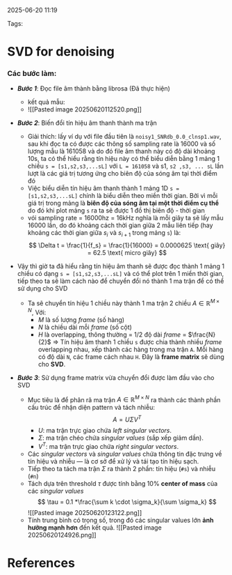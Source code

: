 2025-06-20 11:19


Tags:

# SVD for denoising

### Các bước làm: 
- ***Bước 1***: Đọc file âm thành bằng librosa (Đã thực hiện)
	- kết quả mẫu: 
	- ![[Pasted image 20250620112520.png]]
- ***Bước 2***: Biến đổi tín hiệu âm thanh thành ma trận
	- Giải thích: lấy ví dụ với file đầu tiên là `noisy1_SNRdb_0.0_clnsp1.wav`, sau khi đọc ta có được các thông số sampling rate là 16000 và số lượng mẫu là 161058 và do đó file âm thanh này có độ dài khoảng 10s, ta có thể hiểu rằng tín hiệu này có thể biểu diễn bằng 1 mảng 1 chiều `s = [s1,s2,s3,...sL]` với `L = 161058` và s1, `s2 ,s3, ... sL` lần lượt là các giá trị tương ứng cho biên độ của sóng âm tại thời điểm đó
	- Việc biểu diễn tín hiệu âm thanh thành 1 mảng 1D  `s = [s1,s2,s3,...sL]` chính là biểu diễn theo miền thời gian. Bởi vì mỗi giá trị trong mảng là **biên độ của sóng âm tại một thời điểm cụ thể** do đó khi plot mảng `s` ra ta sẽ được 1 đồ thị biên độ - thời gian 
	- vói sampling rate = 16000hz  = 16kHz nghĩa là mỗi giây ta sẽ lấy mẫu 16000 lần, do đó khoảng cách thời gian giữa  2 mẫu liên tiếp (hay khoảng các thời gian giữa $s_{i}$ và $s_{i+1}$ trong mảng `s`) là: $$
\Delta t = \frac{1}{f_s} = \frac{1}{16000} = 0.0000625 \text{ giây} = 62.5 \text{ micro giây}
$$
-  Vậy thì giờ ta đã hiểu rằng tín hiệu âm thanh sẽ được đọc thành 1 mảng 1 chiều có dạng `s = [s1,s2,s3,...sL]` và có thể plot trên 1 miền thời gian, tiếp theo ta sẽ làm cách nào để chuyển đổi nó thành 1 ma trận để có thể sử dụng cho SVD
	- Ta sẽ chuyển tín hiệu 1 chiều này thành 1 ma trận 2 chiều $A \in \mathbb{R}^{M \times N}$, Với:
		- $M$ là số lượng *frame* (số hàng)
		-  $N$ là chiều dài mỗi *frame* (số cột)
		- *H* là overlapping, thông thường = 1/2 độ dài *frame* = $\frac{N}{2}$
	=> Tín hiệu âm thanh 1 chiều `s` được chia thành nhiều *frame* overlapping nhau, xếp thành các hàng trong ma trận `A`. Mỗi hàng có độ dài `N`, các frame cách nhau `H`. Đây là **frame matrix** sẽ dùng cho **SVD**.

- ***Bước 3***: Sử dụng frame matrix vừa chuyển đổi được làm đầu vào cho SVD
	- Mục tiêu là để phân rã ma trận $A \in \mathbb{R}^{M \times N}$ ra thành các thành phần cấu trúc để nhận diện pattern và tách nhiễu:$$A = U \Sigma V^T$$
		-  $U$: ma trận trực giao chứa *left singular vectors*.
		- $\Sigma$: ma trận chéo chứa *singular values* (sắp xếp giảm dần).
		- $V^T$: ma trận trực giao chứa *right singular vectors*.
	- Các *singular vectors* và *singular values* chứa thông tin đặc trưng về tín hiệu và nhiễu — là cơ sở để xử lý và tái tạo tín hiệu sạch.
	- Tiếp theo ta tách ma trận $\Sigma$ ra thành 2 phần: tín hiệu (`#s`) và nhiễu (`#n`) 
	- Tách dựa trên threshold $\tau$ được tính bằng 10% **center of mass** của các *singular values* $$
\tau = 0.1 *\frac{\sum k \cdot \sigma_k}{\sum \sigma_k}
$$
	![[Pasted image 20250620123122.png]]
	- Tính trung bình có trọng số, trong đó các singular values lớn **ảnh hưởng mạnh hơn** đến kết quả.
	![[Pasted image 20250620124926.png]]
	
# References
